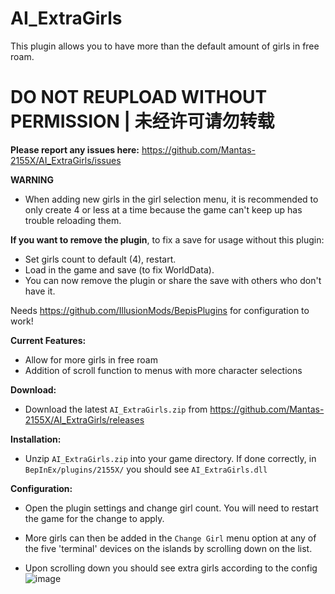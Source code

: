 # AI_ExtraGirls  
This plugin allows you to have more than the default amount of girls in free roam.

# DO NOT REUPLOAD WITHOUT PERMISSION | 未经许可请勿转载  

**Please report any issues here:** https://github.com/Mantas-2155X/AI_ExtraGirls/issues  

**WARNING**  
* When adding new girls in the girl selection menu, it is recommended to only create 4 or less at a time because the game can't keep up has trouble reloading them.  

**If you want to remove the plugin**, to fix a save for usage without this plugin:  
* Set girls count to default (4), restart.  
* Load in the game and save (to fix WorldData).  
* You can now remove the plugin or share the save with others who don't have it.  

Needs https://github.com/IllusionMods/BepisPlugins for configuration to work!

**Current Features:**  
* Allow for more girls in free roam  
* Addition of scroll function to menus with more character selections  

**Download:**  
* Download the latest `AI_ExtraGirls.zip` from https://github.com/Mantas-2155X/AI_ExtraGirls/releases  

**Installation:**  
* Unzip `AI_ExtraGirls.zip` into your game directory. If done correctly, in `BepInEx/plugins/2155X/` you should see `AI_ExtraGirls.dll`  

**Configuration:**  
* Open the plugin settings and change girl count. You will need to restart the game for the change to apply.  
* More girls can then be added in the `Change Girl` menu option at any of the five 'terminal' devices on the islands by scrolling down on the list.  

* Upon scrolling down you should see extra girls according to the config
![image](https://i.imgur.com/cs3wZzE.png)
